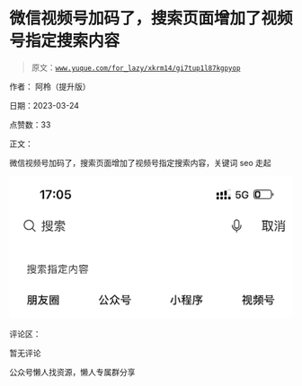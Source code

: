 # 微信视频号加码了，搜索页面增加了视频号指定搜索内容

> 原文：[`www.yuque.com/for_lazy/xkrm14/gi7tup1l87kgpyop`](https://www.yuque.com/for_lazy/xkrm14/gi7tup1l87kgpyop)



作者： 阿柃（提升版）



日期：2023-03-24



点赞数：33



正文：



微信视频号加码了，搜索页面增加了视频号指定搜索内容，关键词 seo 走起



![](img/aa3a1c67c10a8dd5211560d23ced288b.png)  

评论区：



暂无评论



公众号懒人找资源，懒人专属群分享

</ne-p>